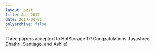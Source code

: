 ```yaml
---
layout: post
title: Apr 2017
date: 2017-04-01
onlyarchive: false
---
```

 Three papers accepted to HotStorage 17! Congratulations Jayashree, Dhathri, Santiago, and Ashlie!